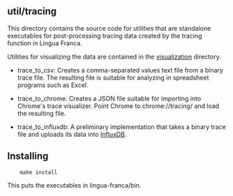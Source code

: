 ## util/tracing

This directory contains the source code for utilities that are standalone executables
for post-processing tracing data created by the tracing function in Lingua Franca.

Utilities for visualizing the data are contained in the [visualization](visualization/README.md)
directory.

* trace\_to\_csv: Creates a comma-separated values text file from a binary trace file.
  The resulting file is suitable for analyzing in spreadsheet programs such as Excel.

* trace\_to\_chrome: Creates a JSON file suitable for importing into Chrome's trace
  visualizer. Point Chrome to chrome://tracing/ and load the resulting file.

* trace\_to\_influxdb: A preliminary implementation that takes a binary trace file
  and uploads its data into [InfluxDB](https://en.wikipedia.org/wiki/InfluxDB).

## Installing

```
    make install
```
This puts the executables in lingua-franca/bin.
